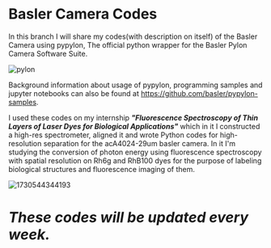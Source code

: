 # Basler Camera Codes
In this branch I will share my codes(with description on itself) of the Basler Camera using pypylon, The official python wrapper for the Basler Pylon Camera Software Suite.

![pylon](https://github.com/user-attachments/assets/73eb1fab-5164-4a3d-8c3a-f5650840ea47)

Background information about usage of pypylon, programming samples and jupyter notebooks can also be found at https://github.com/basler/pypylon-samples.

I used these codes on my internship _**"Fluorescence Spectroscopy of Thin Layers of Laser Dyes for Biological Applications"**_ which in it I constructed a high-res spectrometer, aligned it and wrote Python codes for high-resolution separation for the acA4024-29um basler camera.
In it I'm studying the conversion of photon energy using fluorescence spectroscopy with spatial resolution on Rh6g and RhB100 dyes for the purpose of labeling biological structures and fluorescence imaging of them.

![1730544344193](https://github.com/user-attachments/assets/28ad111a-c74c-4a84-a6cf-cc9593bc7c39)

 # _These codes will be updated every week._ 
